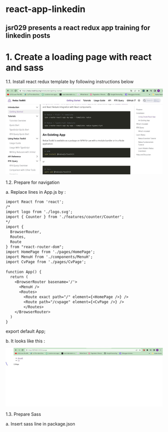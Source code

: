 # react-app-linkedin

## jsr029 presents a react redux app training for linkedin posts

# 1. Create a loading page with react and sass

1.1. Install react redux template by following instructions below

<img src="https://github.com/jsr029/react-app-linkedin/blob/master/images/redux-install.JPG" alt="Install react redux" />

1.2. Prepare for navigation

a. Replace lines in App.js by :

    import React from 'react';
    /*
    import logo from './logo.svg';
    import { Counter } from './features/counter/Counter';
    */
    import {
      BrowserRouter,
      Routes,
      Route
    } from "react-router-dom";
    import HomePage from './pages/HomePage';
    import MenuH from './components/MenuH';
    import CvPage from './pages/CvPage';

    function App() {
      return (
        <BrowserRouter basename='/'>
          <MenuH />
          <Routes>
            <Route exact path="/" element={<HomePage />} />
            <Route path="/cvpage" element={<CvPage />} />
            </Routes>
        </BrowserRouter>
      )
    }

export default App;

b. It looks like this :

<img src="https://github.com/jsr029/react-app-linkedin/blob/master/images/navigation.JPG" alt="Navigation sreen" />

1.3. Prepare Sass

a. Insert sass line in package.json 
